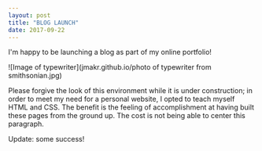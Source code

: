 ```yaml
---
layout: post
title: "BLOG LAUNCH"
date: 2017-09-22
---
```


I'm happy to be launching a blog as part of my online portfolio! 

![Image of typewriter](jmakr.github.io/photo of typewriter from smithsonian.jpg)

Please forgive the look of this environment while it is under construction; in order to meet my need for a personal website, I opted to teach myself HTML and CSS. The benefit is the feeling of accomplishment at having built these pages from the ground up. The cost is not being able to center this paragraph. 

Update: some success!


